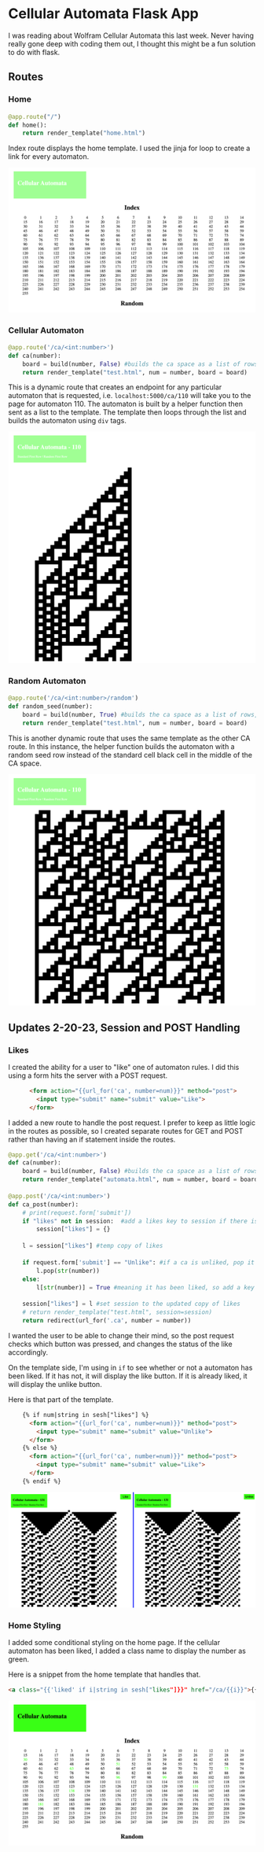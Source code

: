 # Cellular Automata Flask App

I was reading about Wolfram Cellular Automata this last week. Never having really gone deep with coding them out, I thought this might be a fun solution to do with flask.

## Routes

### Home 
```python
@app.route("/")
def home():
    return render_template("home.html")
```
Index route displays the home template. I used the jinja for loop to create a link for every automaton. 

![Screenshot of Home](./home.png) 
 
### Cellular Automaton
```python
@app.route('/ca/<int:number>')
def ca(number):
    board = build(number, False) #builds the ca space as a list of rows, each row is a string
    return render_template("test.html", num = number, board = board)
```
This is a dynamic route that creates an endpoint for any particular automaton that is requested, i.e. `localhost:5000/ca/110` will take you to the page for automaton 110. 
The automaton is built by a helper function then sent as a list to the template. The template then loops through the list and builds the automaton using `div` tags. 

![Screenshot of CA 110](./110.png)
 
### Random Automaton  
```python
@app.route('/ca/<int:number>/random')
def random_seed(number):
    board = build(number, True) #builds the ca space as a list of rows, each row is a string
    return render_template("test.html", num = number, board = board)
```
This is another dynamic route that uses the same template as the other CA route. In this instance, the helper function builds the automaton with a random seed row instead of the standard cell black cell in the middle of the CA space.  

![Screenshot of CA 110](./110r.png)

## Updates 2-20-23, Session and POST Handling

### Likes
I created the ability for a user to "like" one of automaton rules. I did this using a form hits the server with a POST request. 
```html
      <form action="{{url_for('ca', number=num)}}" method="post">
        <input type="submit" name="submit" value="Like">
      </form>
```

I added a new route to handle the post request. I prefer to keep as little logic in the routes as possible, so I created separate routes for GET and POST rather than having an if statement inside the routes.
```python
@app.get('/ca/<int:number>')
def ca(number):
    board = build(number, False) #builds the ca space as a list of rows, each row is a string 
    return render_template("automata.html", num = number, board = board, sesh=session)
 
@app.post('/ca/<int:number>')
def ca_post(number):
    # print(request.form['submit'])
    if "likes" not in session:  #add a likes key to session if there isn't one
        session["likes"] = {}

    l = session["likes"] #temp copy of likes

    if request.form['submit'] == "Unlike": #if a ca is unliked, pop it from the list
        l.pop(str(number)) 
    else:
        l[str(number)] = True #meaning it has been liked, so add a key with value == true
    
    session["likes"] = l #set session to the updated copy of likes
    # return render_template("test.html", session=session)
    return redirect(url_for('.ca', number = number))
```

I wanted the user to be able to change their mind, so the post request checks which button was pressed, and changes the status of the like accordingly.

On the template side, I'm using in `if` to see whether or not a automaton has been liked. If it has not, it will display the like button. If it is already liked, it will display the unlike button. 

Here is that part of the template.
```html
    {% if num|string in sesh["likes"] %}
      <form action="{{url_for('ca', number=num)}}" method="post">
        <input type="submit" name="submit" value="Unlike">
      </form>
    {% else %}
      <form action="{{url_for('ca', number=num)}}" method="post">
        <input type="submit" name="submit" value="Like">
      </form>
    {% endif %}
```
 
![Like/Unlike screenshot](./likes.png)

### Home Styling
I added some conditional styling on the home page. If the cellular automaton has been liked, I added a class name to display the number as green.

Here is a snippet from the home template that handles that.
```html
<a class="{{'liked' if i|string in sesh["likes"]}}" href="/ca/{{i}}">{{i}}</a>
```

![Liked CA are Green!](./home-likes.png)
